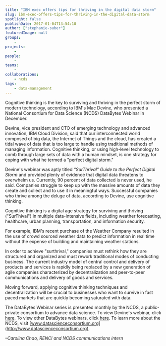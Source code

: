```yaml
---
title: "IBM exec offers tips for thriving in the digital data storm"
slug: ibm-exec-offers-tips-for-thriving-in-the-digital-data-storm
spotlight: false
publishDate: 2017-01-04T13:54:10
author: ["stephanie-suber"]
featuredImage: null
groups:
    - 
projects:
    - 
people:
    - 
teams: 
    - 
collaborations:
    - ncds
tags:
    - data-management
---
```

Cognitive thinking is the key to surviving and thriving in the perfect storm of modern technology, according to IBM's Mac Devine, who presented a National Consortium for Data Science (NCDS) DataBytes Webinar in December.

Devine, vice president and CTO of emerging technology and advanced innovation, IBM Cloud Division, said that our interconnected world composed of big data, the Internet of Things and the cloud, has created a tidal wave of data that is too large to handle using traditional methods of managing information. Cognitive thinking, or using high-level technology to comb through large sets of data with a human mindset, is one strategy for coping with what he termed a "perfect digital storm."

Devine's webinar was aptly titled _“SurThrival” Guide to the Perfect Digital Storm_ and provided plenty of evidence that digital data threatens to overwhelm us. Currently, 90 percent of data collected is never used, he said. Companies struggle to keep up with the massive amounts of data they create and collect and to use it in meaningful ways. Successful companies who thrive among the deluge of data, according to Devine, use cognitive thinking.

Cognitive thinking is a digital age strategy for surviving and thriving ("SurThival") in multiple data-intensive fields, including weather forecasting, healthcare, urban planning, transportation, and information security.

For example, IBM's recent purchase of the Weather Company resulted in the use of crowd sourced weather data to predict information in real time without the expense of building and maintaining weather stations.

In order to achieve "surthrival," companies must rethink how they are structured and organized and must rework traditional modes of conducting business. The current industry model of central control and delivery of products and services is rapidly being replaced by a new generation of agile companies characterized by decentralization and peer-to-peer communications and delivery of goods and services.

Moving forward, applying cognitive thinking techniques and decentralization will be crucial to businesses who want to survive in fast paced markets that are quickly becoming saturated with data.

The DataBytes Webinar series is presented monthly by the NCDS, a public-private consortium to advance data science. To view Devine's webinar, click [here](http://datascienceconsortium.org/event/surthrival-guide-to-the-perfect-digital-storm/). To view other DataBytes webinars, click [here](http://datascienceconsortium.org/databytes-webinars/). To learn more about the NCDS, visit [www.datascienceconsortium.org](http://www.datascienceconsortium.org).

_–Carolina Chao, RENCI and NCDS communications intern_
<!-- AddThis Advanced Settings generic via filter on the_content --><!-- AddThis Share Buttons generic via filter on the_content -->
